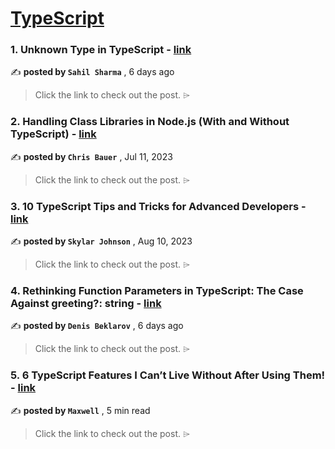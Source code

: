 
<h1><a href=https://medium.com/tag/typescript-tips/recommended target="_blank" rel="noopener noreferrer">TypeScript</a></h1>
<h3>1. Unknown Type in TypeScript - <a href=https://medium.com/@SahilSharma_SoftwareDeveloper/unknown-type-in-typescript-ea5426660767?source=tag_recommended_feed---------0-84----------typescript_tips----------896b088a_5dbe_470f_89d0_ba1c2741fe0b------- target="_blank" rel="noopener noreferrer">link</a></h3>

✍️ **posted by `Sahil Sharma`** <date> , 6 days ago</date>

<blockquote>Click the link to check out the post. ⌲</blockquote>

<h3>2. Handling Class Libraries in Node.js (With and Without TypeScript) - <a href=https://medium.com/better-programming/handling-class-libraries-in-node-js-with-and-without-typescript-39b73b2186b6?source=tag_recommended_feed---------1-107----------typescript_tips----------896b088a_5dbe_470f_89d0_ba1c2741fe0b------- target="_blank" rel="noopener noreferrer">link</a></h3>

✍️ **posted by `Chris Bauer`** <date> , Jul 11, 2023</date>

<blockquote>Click the link to check out the post. ⌲</blockquote>

<h3>3. 10 TypeScript Tips and Tricks for Advanced Developers - <a href=https://medium.com/@codegirljs/10-typescript-tips-and-tricks-for-advanced-developers-25db6fe6aa72?source=tag_recommended_feed---------2-85----------typescript_tips----------896b088a_5dbe_470f_89d0_ba1c2741fe0b------- target="_blank" rel="noopener noreferrer">link</a></h3>

✍️ **posted by `Skylar Johnson`** <date> , Aug 10, 2023</date>

<blockquote>Click the link to check out the post. ⌲</blockquote>

<h3>4. Rethinking Function Parameters in TypeScript: The Case Against greeting?: string - <a href=https://medium.com/@denisbeklarov/rethinking-function-parameters-in-typescript-the-case-against-greeting-string-918d5e9d4464?source=tag_recommended_feed---------3-84----------typescript_tips----------896b088a_5dbe_470f_89d0_ba1c2741fe0b------- target="_blank" rel="noopener noreferrer">link</a></h3>

✍️ **posted by `Denis Beklarov`** <date> , 6 days ago</date>

<blockquote>Click the link to check out the post. ⌲</blockquote>

<h3>5. 6 TypeScript Features I Can’t Live Without After Using Them! - <a href=https://medium.com/javascript-in-plain-english/6-typescript-features-i-cant-live-without-after-using-them-1d7feab33922?source=tag_recommended_feed---------4-85----------typescript_tips----------896b088a_5dbe_470f_89d0_ba1c2741fe0b------- target="_blank" rel="noopener noreferrer">link</a></h3>

✍️ **posted by `Maxwell`** <date> , 5 min read</date>

<blockquote>Click the link to check out the post. ⌲</blockquote>

